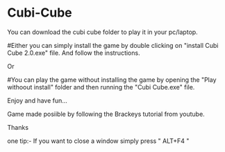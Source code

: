 # Cubi-Cube

You can download the cubi cube folder to play it in your pc/laptop.

#Either you can simply install the game by double clicking on "install Cubi Cube 2.0.exe" file.
And follow the instructions.

Or

#You can play the game without installing the game by opening the "Play withoout install" folder and then running the "Cubi Cube.exe" file.

Enjoy and have fun...

<Made with absolute love by PRABHAT RAJ>

Game made posiible by following the Brackeys tutorial from youtube.

Thanks 


one tip:-
If you want to close a window simply press " ALT+F4 "
